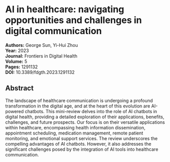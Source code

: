 # AI in healthcare: navigating opportunities and challenges in digital communication

**Authors:** George Sun, Yi-Hui Zhou  
**Year:** 2023  
**Journal:** Frontiers in Digital Health  
**Volume:** 5  
**Pages:** 1291132  
**DOI:** 10.3389/fdgth.2023.1291132  

## Abstract
The landscape of healthcare communication is undergoing a profound transformation in the digital age, and at the heart of this evolution are AI-powered chatbots. This mini-review delves into the role of AI chatbots in digital health, providing a detailed exploration of their applications, benefits, challenges, and future prospects. Our focus is on their versatile applications within healthcare, encompassing health information dissemination, appointment scheduling, medication management, remote patient monitoring, and emotional support services. The review underscores the compelling advantages of AI chatbots. However, it also addresses the significant challenges posed by the integration of AI tools into healthcare communication.

